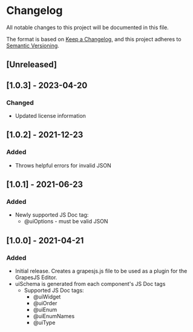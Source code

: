 # Changelog

All notable changes to this project will be documented in this file.

The format is based on [Keep a Changelog](https://keepachangelog.com/en/1.0.0/),
and this project adheres to [Semantic Versioning](https://semver.org/spec/v2.0.0.html).

## [Unreleased]

## [1.0.3] - 2023-04-20

### Changed
- Updated license information

## [1.0.2] - 2021-12-23

### Added

- Throws helpful errors for invalid JSON

## [1.0.1] - 2021-06-23

### Added

- Newly supported JS Doc tag:
  - @uiOptions - must be valid JSON

## [1.0.0] - 2021-04-21

### Added

- Initial release. Creates a grapesjs.js file to be used as a plugin for the GrapesJS Editor.
- uiSchema is generated from each component's JS Doc tags
  - Supported JS Doc tags:
    - @uiWidget
    - @uiOrder
    - @uiEnum
    - @uiEnumNames
    - @uiType
